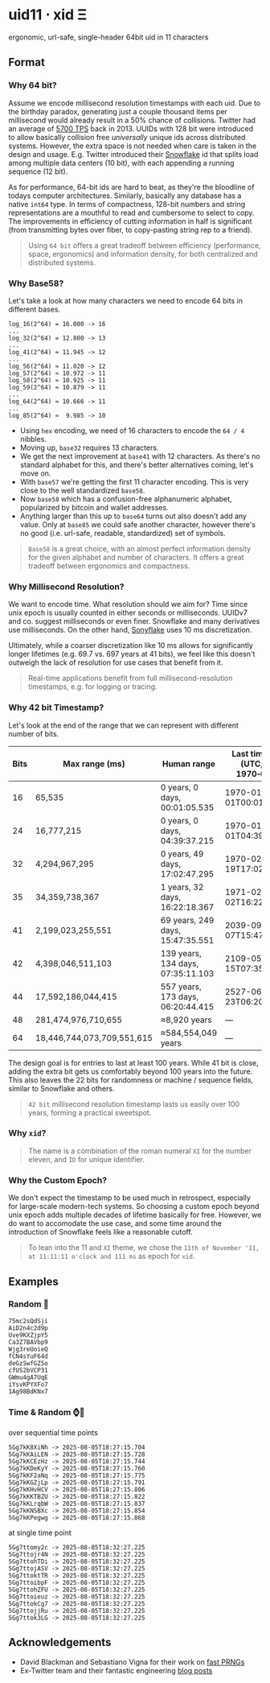 # uid11 ⋅ xid Ξ
ergonomic, url-safe, single-header 64bit uid in 11 characters


## Format

### Why 64 bit?
Assume we encode millisecond resolution timestamps with each uid.
Due to the birthday paradox, generating just a couple thousand items per millisecond would already result in a 50% chance of collisions.
Twitter had an average of [5700 TPS](https://blog.x.com/engineering/en_us/a/2013/new-tweets-per-second-record-and-how) back in 2013.
UUIDs with 128 bit were introduced to allow basically collision free _universally_ unique ids across distributed systems.
However, the extra space is not needed when care is taken in the design and usage.
E.g. Twitter introduced their [Snowflake](https://blog.x.com/engineering/en_us/a/2010/announcing-snowflake) id that splits load among multiple data centers (10 bit), with each appending a running sequence (12 bit).

As for performance, 64-bit ids are hard to beat, as they're the bloodline of todays computer architectures.
Similarly, basically any database has a native `int64` type.
In terms of compactness, 128-bit numbers and string representations are a mouthful to read and cumbersome to select to copy.
The improvements in efficiency of cutting information in half is significant (from transmitting bytes over fiber, to copy-pasting string rep to a friend).

> Using `64 bit` offers a great tradeoff between efficiency (performance, space, ergonomics) and information density, for both centralized and distributed systems.

### Why Base58?
Let's take a look at how many characters we need to encode 64 bits in different bases.

```
log_16(2^64) = 16.000 -> 16
...
log_32(2^64) = 12.800 -> 13
...
log_41(2^64) ≈ 11.945 -> 12
...
log_56(2^64) ≈ 11.020 -> 12
log_57(2^64) ≈ 10.972 -> 11
log_58(2^64) ≈ 10.925 -> 11
log_59(2^64) ≈ 10.879 -> 11
...
log_64(2^64) ≈ 10.666 -> 11
...
log_85(2^64) ≈  9.985 -> 10
```

- Using `hex` encoding, we need of 16 characters to encode the `64 / 4` nibbles.
- Moving up, `base32` requires 13 characters.
- We get the next improvement at `base41` with 12 characters.
As there's no standard alphabet for this, and there's better alternatives coming, let's move on.
- With `base57` we're getting the first 11 character encoding.
This is very close to the well standardized `base58`.
- Now `base58` which has a confusion-free alphanumeric alphabet, popularized by bitcoin and wallet addresses.
- Anything larger than this up to `base64` turns out also doesn't add any value.
Only at `base85` we could safe another character, however there's no good (i.e. url-safe, readable, standardized) set of symbols.

> `Base58` is a great choice, with an almost perfect information density for the given alphabet and number of characters.
It offers a great tradeoff between ergonomics and compactness.

### Why Millisecond Resolution?
We want to encode time. What resolution should we aim for?
Time since unix epoch is usually counted in either seconds or milliseconds. 
UUIDv7 and co. suggest milliseconds or even finer.
Snowflake and many derivatives use milliseconds.
On the other hand, [Sonyflake](https://github.com/sony/sonyflake) uses 10 ms discretization.

Ultimately, while a coarser discretization like 10 ms allows for significantly longer lifetimes (e.g. 69.7 vs. 697 years at 41 bits), we feel like this doesn't outweigh the lack of resolution for use cases that benefit from it.

> Real-time applications benefit from full millisecond-resolution timestamps, e.g. for logging or tracing.

### Why 42 bit Timestamp?
Let's look at the end of the range that we can represent with different number of bits.

| **Bits** | **Max range (ms)**         | **Human range**                   | **Last timestamp (UTC, from 1970‑01‑01)** |
| -------- | -------------------------- | --------------------------------- | ----------------------------------------- |
| 16       | 65,535                     | 0 years, 0 days, 00:01:05.535     | 1970-01-01T00:01:05.535Z                  |
| 24       | 16,777,215                 | 0 years, 0 days, 04:39:37.215     | 1970-01-01T04:39:37.215Z                  |
| 32       | 4,294,967,295              | 0 years, 49 days, 17:02:47.295    | 1970-02-19T17:02:47.295Z                  |
| 35       | 34,359,738,367             | 1 years, 32 days, 16:22:18.367    | 1971-02-02T16:22:18.367Z                  |
| 41       | 2,199,023,255,551          | 69 years, 249 days, 15:47:35.551  | 2039-09-07T15:47:35.551Z                  |
| 42       | 4,398,046,511,103          | 139 years, 134 days, 07:35:11.103 | 2109-05-15T07:35:11.103Z                  |
| 44       | 17,592,186,044,415         | 557 years, 173 days, 06:20:44.415 | 2527-06-23T06:20:44.415Z                  |
| 48       | 281,474,976,710,655        | ≈8,920 years                      | —                                         |
| 64       | 18,446,744,073,709,551,615 | ≈584,554,049 years                | —                                         |


The design goal is for entries to last at least 100 years.
While 41 bit is close, adding the extra bit gets us comfortably beyond 100 years into the future.
This also leaves the 22 bits for randomness or machine / sequence fields, similar to Snowflake and others.

> `42 bit` millisecond resolution timestamp lasts us easily over 100 years, forming a practical sweetspot.

### Why `xid`?

> The name is a combination of the roman numeral `XI` for the number eleven, and `ID` for unique identifier.

### Why the Custom Epoch?
We don't expect the timestamp to be used much in retrospect, especially for large-scale modern-tech systems.
So choosing a custom epoch beyond unix epoch adds multiple decades of lifetime basically for free.
However, we do want to accomodate the use case, and some time around the introduction of Snowflake feels like a reasonable cutoff.

> To lean into the 11 and `XI` theme, we chose the `11th of November '11, at 11:11:11 o'clock and 111 ms` as epoch for `xid`.


## Examples

### Random 🎲
```
75mc2sQdSji
AiD2n4c2d9p
Uve9KXZjpY5
Ca3Z7BAVbp9
Wjg3reUoieQ
fCN4sYuF64d
deGzSwfGZSo
cfUS2bVCP31
GWmu4gA7UqE
iYsvKPYXFo7
1Ag98BdKNx7
```

### Time & Random ⌚🎲
over sequential time points
```
5Gg7kK8XiNh -> 2025-08-05T18:27:15.704
5Gg7kKAiLEN -> 2025-08-05T18:27:15.728
5Gg7kKCEzHz -> 2025-08-05T18:27:15.744
5Gg7kKDeKyY -> 2025-08-05T18:27:15.760
5Gg7kKF2aNq -> 2025-08-05T18:27:15.775
5Gg7kKGZjLp -> 2025-08-05T18:27:15.791
5Gg7kKHvHCV -> 2025-08-05T18:27:15.806
5Gg7kKKTBZU -> 2025-08-05T18:27:15.822
5Gg7kKLrqbW -> 2025-08-05T18:27:15.837
5Gg7kKNSBXc -> 2025-08-05T18:27:15.854
5Gg7kKPegwg -> 2025-08-05T18:27:15.868
```

at single time point
```
5Gg7ttomy2c -> 2025-08-05T18:32:27.225
5Gg7ttojr4N -> 2025-08-05T18:32:27.225
5Gg7ttohTDi -> 2025-08-05T18:32:27.225
5Gg7ttojASV -> 2025-08-05T18:32:27.225
5Gg7ttoktTR -> 2025-08-05T18:32:27.225
5Gg7ttoibpF -> 2025-08-05T18:32:27.225
5Gg7ttohZFU -> 2025-08-05T18:32:27.225
5Gg7ttoieuz -> 2025-08-05T18:32:27.225
5Gg7ttokCg7 -> 2025-08-05T18:32:27.225
5Gg7ttojjRu -> 2025-08-05T18:32:27.225
5Gg7ttok3LG -> 2025-08-05T18:32:27.225
```


## Acknowledgements
- David Blackman and Sebastiano Vigna for their work on [fast PRNGs](https://prng.di.unimi.it/)
- Ex-Twitter team and their fantastic engineering [blog posts](https://blog.x.com/engineering/en_us/a/2010/announcing-snowflake)